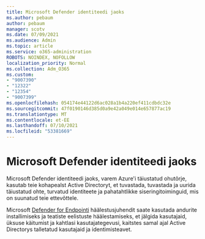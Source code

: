 ```yaml
---
title: Microsoft Defender identiteedi jaoks
ms.author: pebaum
author: pebaum
manager: scotv
ms.date: 07/09/2021
ms.audience: Admin
ms.topic: article
ms.service: o365-administration
ROBOTS: NOINDEX, NOFOLLOW
localization_priority: Normal
ms.collection: Adm_O365
ms.custom:
- "9007390"
- "12322"
- "12354"
- "9007399"
ms.openlocfilehash: 054174e44122d6ac028a1b4a220ef411cdbdc32e
ms.sourcegitcommit: 47f0190146d385d0a9e42a049e014e657877ac19
ms.translationtype: MT
ms.contentlocale: et-EE
ms.lasthandoff: 07/10/2021
ms.locfileid: "53381669"
---
```

# <a name="microsoft-defender-for-identity"></a>Microsoft Defender identiteedi jaoks

Microsoft Defender identiteedi jaoks, varem Azure'i täiustatud ohutõrje, kasutab teie kohapealst Active Directoryt, et tuvastada, tuvastada ja uurida täiustatud ohte, turvatud identiteete ja pahatahtlikke siseringitoiminguid, mis on suunatud teie ettevõttele. 

Microsoft [Defender for Endpointi](https://admin.microsoft.com/adminportal/home#/modernonboarding/defenderatpsetup) häälestusjuhendit saate kasutada andurite installimiseks ja teatiste eelistuste häälestamiseks, et jälgida kasutajaid, üksuse käitumist ja kahtlasi kasutajategevusi, kaitstes samal ajal Active Directorys talletatud kasutajaid ja identimisteavet.
